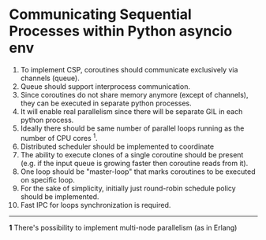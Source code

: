 Communicating Sequential Processes within Python asyncio env
===========================================================

1. To implement CSP, coroutines should communicate exclusively via channels (queue).
1. Queue should support interprocess communication.
1. Since coroutines do not share memory anymore (except of channels),
they can be executed in separate python processes.
1. It will enable real parallelism since there will be separate GIL in each python process.
1. Ideally there should be same number of parallel loops running as the number of CPU cores <sup>1</sup>.
1. Distributed scheduler should be implemented to coordinate
1. The ability to execute clones of a single coroutine should be present
 (e.g. if the input queue is growing faster then coroutine reads from it).
1. One loop should be "master-loop" that marks coroutines to be executed on specific loop.
1. For the sake of simplicity, initially just round-robin schedule policy should be implemented. 
1. Fast IPC for loops synchronization is required.

-------

**1** There's possibility to implement multi-node parallelism (as in Erlang)
